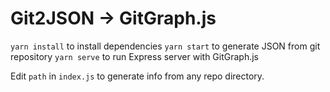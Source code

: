 # Git2JSON -> GitGraph.js

`yarn install` to install dependencies
`yarn start` to generate JSON from git repository
`yarn serve` to run Express server with GitGraph.js

Edit `path` in `index.js` to generate info from any repo directory.